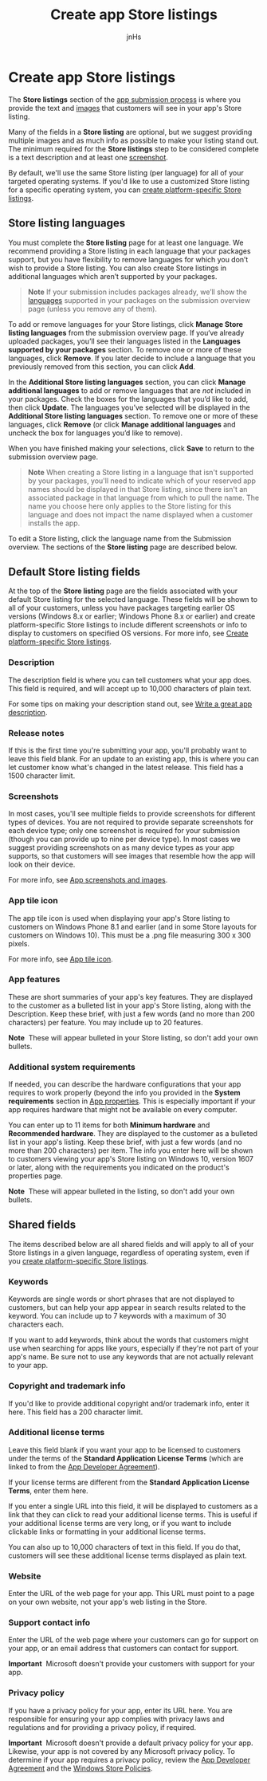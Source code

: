 ﻿---
author: jnHs
Description: The Store listings section of the app submission process is where you provide the text and images that customers will see in your app's Store listing.
title: Create app Store listings
ms.assetid: 50D67219-B6C6-4EF0-B76A-926A5F24997D
---

# Create app Store listings


The **Store listings** section of the [app submission process](app-submissions.md) is where you provide the text and [images](app-screenshots-and-images.md) that customers will see in your app's Store listing.

Many of the fields in a **Store listing** are optional, but we suggest providing multiple images and as much info as possible to make your listing stand out. The minimum required for the **Store listings** step to be considered complete is a text description and at least one [screenshot](app-screenshots-and-images.md).

By default, we'll use the same Store listing (per language) for all of your targeted operating systems. If you'd like to use a customized Store listing for a specific operating system, you can [create platform-specific Store listings](create-platform-specific-store-listings.md).

## Store listing languages

You must complete the **Store listing** page for at least one language. We recommend providing a Store listing in each language that your packages support, but you have flexibility to remove languages for which you don’t wish to provide a Store listing. You can also create Store listings in additional languages which aren’t supported by your packages.

> **Note**  If your submission includes packages already, we’ll show the [languages](supported-languages.md) supported in your packages on the submission overview page (unless you remove any of them).

To add or remove languages for your Store listings, click **Manage Store listing languages** from the submission overview page. If you‘ve already uploaded packages, you’ll see their languages listed in the **Languages supported by your packages** section. To remove one or more of these languages, click **Remove**. If you later decide to include a language that you previously removed from this section, you can click **Add**.

In the **Additional Store listing languages** section, you can click **Manage additional languages** to add or remove languages that are *not* included in your packages. Check the boxes for the languages that you’d like to add, then click **Update**. The languages you’ve selected will be displayed in the **Additional Store listing languages** section. To remove one or more of these languages, click **Remove** (or click **Manage additional languages** and uncheck the box for languages you’d like to remove).

When you have finished making your selections, click **Save** to return to the submission overview page.

> **Note** When creating a Store listing in a language that isn't supported by your packages, you'll need to indicate which of your reserved app names should be displayed in that Store listing, since there isn't an associated package in that language from which to pull the name. The name you choose here only applies to the Store listing for this language and does not impact the name displayed when a customer installs the app.

To edit a Store listing, click the language name from the Submission overview. The sections of the **Store listing** page are described below.

## Default Store listing fields

At the top of the **Store listing** page are the fields associated with your default Store listing for the selected language. These fields will be shown to all of your customers, unless you have packages targeting earlier OS versions (Windows 8.x or earlier; Windows Phone 8.x or earlier) and create platform-specific Store listings to include different screenshots or info to display to customers on specified OS versions. For more info, see [Create platform-specific Store listings](create-platform-specific-store-listings.md).

### Description

The description field is where you can tell customers what your app does. This field is required, and will accept up to 10,000 characters of plain text.

For some tips on making your description stand out, see [Write a great app description](write-a-great-app-description.md).

### Release notes

If this is the first time you're submitting your app, you'll probably want to leave this field blank. For an update to an existing app, this is where you can let customer know what's changed in the latest release. This field has a 1500 character limit.

### Screenshots

In most cases, you'll see multiple fields to provide screenshots for different types of devices. You are not required to provide separate screenshots for each device type; only one screenshot is required for your submission (though you can provide up to nine per device type). In most cases we suggest providing screenshots on as many device types as your app supports, so that customers will see images that resemble how the app will look on their device.

For more info, see [App screenshots and images](app-screenshots-and-images.md).

### App tile icon

The app tile icon is used when displaying your app's Store listing to customers on Windows Phone 8.1 and earlier (and in some Store layouts for customers on Windows 10). This must be a .png file measuring 300 x 300 pixels.

For more info, see [App tile icon](app-screenshots-and-images.md#app-tile-icon).

### App features

These are short summaries of your app's key features. They are displayed to the customer as a bulleted list in your app's Store listing, along with the Description. Keep these brief, with just a few words (and no more than 200 characters) per feature. You may include up to 20 features.

**Note**  These will appear bulleted in your Store listing, so don't add your own bullets.

### Additional system requirements

If needed, you can describe the hardware configurations that your app requires to work properly (beyond the info you provided in the **System requirements** section in [App properties](enter-app-properties.md#system-requirements). This is especially important if your app requires hardware that might not be available on every computer.

 You can enter up to 11 items for both **Minimum hardware** and **Recommended hardware**.  They are displayed to the customer as a bulleted list in your app's listing. Keep these brief, with just a few words (and no more than 200 characters) per item. The info you enter here will be shown to customers viewing your app's Store listing on Windows 10, version 1607 or later, along with the requirements you indicated on the product's properties page.

**Note**  These will appear bulleted in the listing, so don't add your own bullets.

## Shared fields

The items described below are all shared fields and will apply to all of your Store listings in a given language, regardless of operating system, even if you [create platform-specific Store listings](create-platform-specific-store-listings.md).

### Keywords

Keywords are single words or short phrases that are not displayed to customers, but can help your app appear in search results related to the keyword. You can include up to 7 keywords with a maximum of 30 characters each.

If you want to add keywords, think about the words that customers might use when searching for apps like yours, especially if they're not part of your app's name. Be sure not to use any keywords that are not actually relevant to your app.

### Copyright and trademark info

If you'd like to provide additional copyright and/or trademark info, enter it here. This field has a 200 character limit.

### Additional license terms

Leave this field blank if you want your app to be licensed to customers under the terms of the **Standard Application License Terms** (which are linked to from the [App Developer Agreement](https://msdn.microsoft.com/library/windows/apps/hh694058)).

If your license terms are different from the **Standard Application License Terms**, enter them here.

If you enter a single URL into this field, it will be displayed to customers as a link that they can click to read your additional license terms. This is useful if your additional license terms are very long, or if you want to include clickable links or formatting in your additional license terms.

You can also up to 10,000 characters of text in this field. If you do that, customers will see these additional license terms displayed as plain text.

### Website

Enter the URL of the web page for your app. This URL must point to a page on your own website, not your app's web listing in the Store.

### Support contact info

Enter the URL of the web page where your customers can go for support on your app, or an email address that customers can contact for support.

**Important**  Microsoft doesn't provide your customers with support for your app.

### Privacy policy

If you have a privacy policy for your app, enter its URL here. You are responsible for ensuring your app complies with privacy laws and regulations and for providing a privacy policy, if required.

**Important**  Microsoft doesn't provide a default privacy policy for your app. Likewise, your app is not covered by any Microsoft privacy policy. To determine if your app requires a privacy policy, review the [App Developer Agreement](https://msdn.microsoft.com/library/windows/apps/hh694058) and the [Windows Store Policies](https://msdn.microsoft.com/library/windows/apps/dn764944.aspx#pol_10_5_1).
